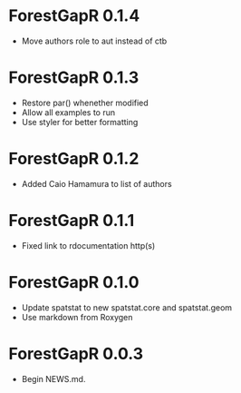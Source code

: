 <!-- NEWS.md is maintained by https://cynkra.github.io/fledge, do not edit -->

# ForestGapR 0.1.4

* Move authors role to aut instead of ctb


# ForestGapR 0.1.3

* Restore par() whenether modified
* Allow all examples to run
* Use styler for better formatting


# ForestGapR 0.1.2

* Added Caio Hamamura to list of authors


# ForestGapR 0.1.1

* Fixed link to rdocumentation http(s)


# ForestGapR 0.1.0

* Update spatstat to new spatstat.core and spatstat.geom
* Use markdown from Roxygen


# ForestGapR 0.0.3
 - Begin NEWS.md.
